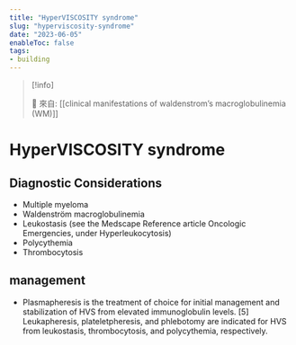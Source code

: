 ```yaml
---
title: "HyperVISCOSITY syndrome"
slug: "hyperviscosity-syndrome"
date: "2023-06-05"
enableToc: false
tags:
- building
---
```


> [!info]
>
> 🌱 來自: [[clinical manifestations of waldenstrom’s macroglobulinemia (WM)]]

# HyperVISCOSITY syndrome

## Diagnostic Considerations

- Multiple myeloma
- Waldenström macroglobulinemia
- Leukostasis (see the Medscape Reference article Oncologic Emergencies, under Hyperleukocytosis)
- Polycythemia
- Thrombocytosis

## management
- Plasmapheresis is the treatment of choice for initial management and stabilization of HVS from elevated immunoglobulin levels. [5] Leukapheresis, plateletpheresis, and phlebotomy are indicated for HVS from leukostasis, thrombocytosis, and polycythemia, respectively.
